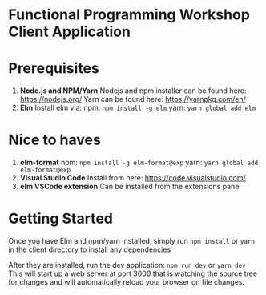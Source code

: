Functional Programming Workshop Client Application
==================================================

Prerequisites
=============

1) **Node.js and NPM/Yarn**
   Nodejs and npm installer can be found here: https://nodejs.org/
   Yarn can be found here: https://yarnpkg.com/en/
2) **Elm**
   Install elm via:
     npm: `npm install -g elm`
     yarn: `yarn global add elm`

Nice to haves
=============
1) **elm-format**
   npm: `npm install -g elm-format@exp`
   yarn: `yarn global add elm-format@exp`
2) **Visual Studio Code**
   Install from here: https://code.visualstudio.com/
3) **elm VSCode extension**
   Can be installed from the extensions pane

Getting Started
===============

Once you have Elm and npm/yarn installed, simply run
`npm install` or `yarn` in the client directory to install any dependencies

After they are installed, run the dev application:
`npm run dev` or `yarn dev`
This will start up a web server at port 3000 that is watching the source tree 
for changes and will automatically reload your browser on file changes.
